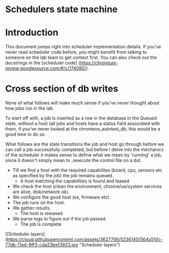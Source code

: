 Schedulers state machine
========================

# Introduction

This document jumps right into scheduler implementation details. If you've never
read scheduler code before, you might benefit from talking to someone on the lab
team to get context first. You can also check out the docstrings in the 
[scheduler code] (https://chromium-review.googlesource.com/#/c/174080/).

# Cross section of db writes

None of what follows will make much sense if you've never thought about how jobs run 
in the lab.

To start off with, a job is inserted as a row in the database in the Queued
state, without a host (all jobs and hosts have a status field associated with
them, if you've never looked at the chromeos_autotest_db, this would be a good
time to do so. 

What follows are the state transitions the job and host go through before we can
call a job successfully completed, but before I delve into the mechanics of the
scheduler it makes sense to define what we mean by 'running' a job, since it
doesn't simply mean to ./execute the control file on a dut.

* Till we find a host with the required capabilites (board, cpu, sensors etc as
  specified by the job) the job remains queued.
  * A host matching the capabilities is found and leased
* We check the host (clean the environment, chrome/ue/system services are alive, 
  disk/network ok).
* We configure the good host (os, firmware etc).
* The job runs on the host.
* We gather results.
  * The host is released
* We parse logs to figure out if the job passed.
  * The job is complete
 
![Scheduler layers] (https://cloud.githubusercontent.com/assets/3627706/5236140/564a510c-77db-11e4-9ff3-cda23bef3923.jpg "Scheduler layers")


